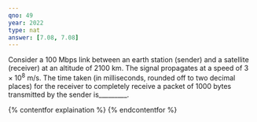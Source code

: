 ```yaml
---
qno: 49
year: 2022
type: nat
answer: [7.08, 7.08]
---
```


Consider a 100 Mbps link between an earth station (sender) and a satellite (receiver) at an altitude of 2100 km. The signal propagates at a speed of $3×10^8$ m/s. The time taken (in milliseconds, rounded off to two decimal places) for the receiver to completely receive a packet of 1000 bytes transmitted by the sender is_________.

{% contentfor explaination %}
{% endcontentfor %}